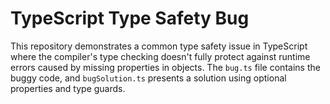 # TypeScript Type Safety Bug

This repository demonstrates a common type safety issue in TypeScript where the compiler's type checking doesn't fully protect against runtime errors caused by missing properties in objects.  The `bug.ts` file contains the buggy code, and `bugSolution.ts` presents a solution using optional properties and type guards.